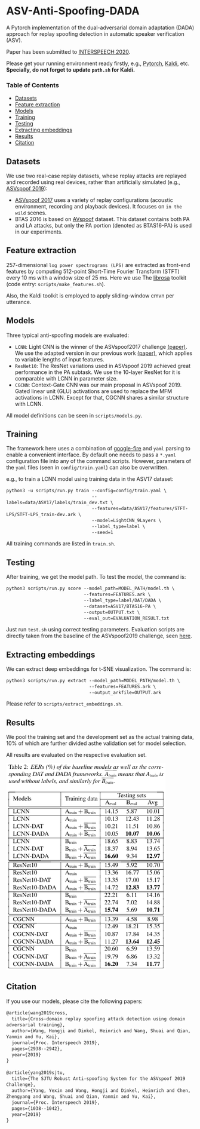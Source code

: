 # ASV-Anti-Spoofing-DADA

A Pytorch implementation of the dual-adversarial domain adaptation (DADA) approach for replay spoofing detection in automatic speaker verification (ASV).

Paper has been submitted to [INTERSPEECH 2020](http://www.interspeech2020.org/).

Please get your running environment ready firstly, e.g., [Pytorch](http://pytorch.org/), [Kaldi](https://github.com/kaldi-asr/kaldi), etc. **Specially, do not forget to update `path.sh` for Kaldi.**

### Table of Contents
- <a href='#Datasets'>Datasets</a>
- <a href='#Feature extraction'>Feature extraction</a>
- <a href='#Models'>Models</a>
- <a href='#Training'>Training</a>
- <a href='#Testing'>Testing</a>
- <a href='#Extracting embeddings'>Extracting embeddings</a>
- <a href='#Results'>Results</a>
- <a href='#Citation'>Citation</a>

## Datasets

We use two real-case replay datasets, whese replay attacks are replayed and recorded using real devices, rather than artificially simulated (e.g., [ASVspoof 2019](https://datashare.is.ed.ac.uk/handle/10283/3336)):

* [ASVspoof 2017](https://datashare.is.ed.ac.uk/handle/10283/3055) uses a variety of replay configurations (acoustic environment, recording and playback devices). It focuses on `in the wild` scenes.
* BTAS 2016 is based on [AVspoof](https://www.idiap.ch/dataset/avspoof) dataset. This dataset contains both PA and LA attacks, but only the PA portion (denoted as BTAS16-PA) is used in our experiments.


## Feature extraction

257-dimensional `log power spectrograms (LPS)` are extracted as front-end features by computing 512-point Short-Time Fourier Transform (STFT) every 10 ms with a window size of 25 ms.
Here we use The [librosa](https://github.com/librosa/librosa) toolkit (code entry: `scripts/make_features.sh`).

Also, the Kaldi toolkit is employed to
apply sliding-window cmvn per utterance.

## Models

Three typical anti-spoofing models are evaluated:
* `LCNN`: Light CNN is the winner of the ASVspoof2017 challenge [(paper)](https://pdfs.semanticscholar.org/a2b4/c396dc1064fb90bb5455525733733c761a7f.pdf). We use the adapted version in our previous work [(paper)](https://pdfs.semanticscholar.org/72a8/fd18652d55aa2c9e99bc629233fcfb6fe61a.pdf), which applies to variable lengths of input features.
* `ResNet10`: The ResNet variations used in ASVspoof 2019 achieved great performance in the PA subtask. We use the 10-layer ResNet for it is comparable with LCNN in parameter size.
* `CGCNN`: Context-Gate CNN was our main proposal in ASVspoof 2019. Gated linear unit (GLU) activations are used to replace the MFM activations in LCNN. Except for that, CGCNN shares a similar structure with LCNN. 

All model definitions can be seen in `scripts/models.py`.

## Training

The framework here uses a combination of [google-fire](https://github.com/google/python-fire) and `yaml` parsing to enable a convenient interface.
By default one needs to pass a `*.yaml` configuration file into any of the command scripts.
However, parameters of the `yaml` files (seen in `config/train.yaml`) can also be overwritten.

e.g., to train a LCNN model using training data in the ASV17 dataset:

```
python3 -u scripts/run.py train --config=config/train.yaml \
                                --labels=data/ASV17/labels/train_dev.txt \
                                --features=data/ASV17/features/STFT-LPS/STFT-LPS_train-dev.ark \
                                --model=LightCNN_9Layers \
                                --label_type=label \
                                --seed=1
```

All training commands are listed in `train.sh`.

## Testing

After training, we get the model path. To test the model, the command is:

```
python3 scripts/run.py score --model_path=MODEL_PATH/model.th \
                             --features=FEATURES.ark \
                             --label_type=label/DAT/DADA \
                             --dataset=ASV17/BTAS16-PA \
                             --output=OUTPUT.txt \
                             --eval_out=EVALUATION_RESULT.txt
```

Just run `test.sh` using correct testing parameters.
Evaluation scripts are directly taken from the baseline of the ASVspoof2019 challenge, seen [here](https://www.asvspoof.org/asvspoof2019/tDCF_python_v1.zip).

## Extracting embeddings

We can extract deep embeddings for t-SNE visualization. The command is:

```
python3 scripts/run.py extract --model_path=MODEL_PATH/model.th \
                               --features=FEATURES.ark \
                               --output_arkfile=OUTPUT.ark
```

Please refer to `scripts/extract_embeddings.sh`.

## Results

We pool the training set and the development set as the actual training data, 10% of which are further divided asthe validation set for model selection.

All results are evaluated on the respective evaluation set.


![Image text](https://github.com/JiJiJiang/ASV-Anti-Spoofing-DADA/blob/master/figs/Results.png)

## Citation

If you use our models, please cite the following papers:
```
@article{wang2019cross,
  title={Cross-domain replay spoofing attack detection using domain adversarial training},
  author={Wang, Hongji and Dinkel, Heinrich and Wang, Shuai and Qian, Yanmin and Yu, Kai},
  journal={Proc. Interspeech 2019},
  pages={2938--2942},
  year={2019}
}

@article{yang2019sjtu,
  title={The SJTU Robust Anti-spoofing System for the ASVspoof 2019 Challenge},
  author={Yang, Yexin and Wang, Hongji and Dinkel, Heinrich and Chen, Zhengyang and Wang, Shuai and Qian, Yanmin and Yu, Kai},
  journal={Proc. Interspeech 2019},
  pages={1038--1042},
  year={2019}
}
```
